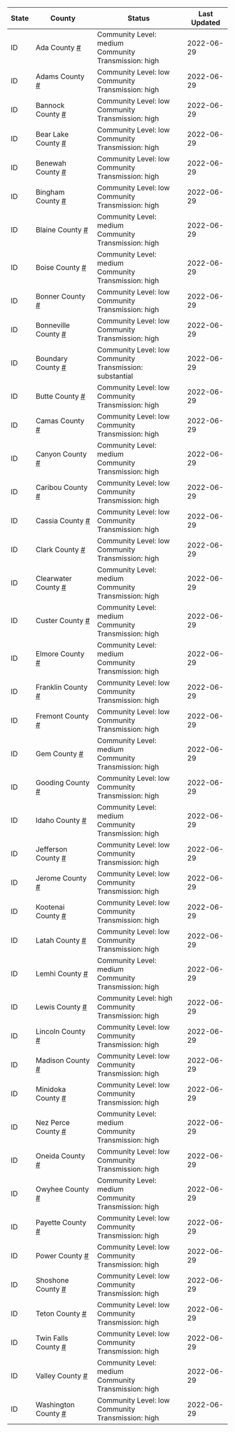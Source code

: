 State | County | Status | Last Updated
--- | --- | --- | --- 
ID | Ada County <a href="#ada_county">#</a> | <a name="ada_county"></a>Community Level: medium<br/>Community Transmission: high | 2022-06-29
ID | Adams County <a href="#adams_county">#</a> | <a name="adams_county"></a>Community Level: low<br/>Community Transmission: high | 2022-06-29
ID | Bannock County <a href="#bannock_county">#</a> | <a name="bannock_county"></a>Community Level: low<br/>Community Transmission: high | 2022-06-29
ID | Bear Lake County <a href="#bear_lake_county">#</a> | <a name="bear_lake_county"></a>Community Level: low<br/>Community Transmission: high | 2022-06-29
ID | Benewah County <a href="#benewah_county">#</a> | <a name="benewah_county"></a>Community Level: low<br/>Community Transmission: high | 2022-06-29
ID | Bingham County <a href="#bingham_county">#</a> | <a name="bingham_county"></a>Community Level: low<br/>Community Transmission: high | 2022-06-29
ID | Blaine County <a href="#blaine_county">#</a> | <a name="blaine_county"></a>Community Level: medium<br/>Community Transmission: high | 2022-06-29
ID | Boise County <a href="#boise_county">#</a> | <a name="boise_county"></a>Community Level: medium<br/>Community Transmission: high | 2022-06-29
ID | Bonner County <a href="#bonner_county">#</a> | <a name="bonner_county"></a>Community Level: low<br/>Community Transmission: high | 2022-06-29
ID | Bonneville County <a href="#bonneville_county">#</a> | <a name="bonneville_county"></a>Community Level: low<br/>Community Transmission: high | 2022-06-29
ID | Boundary County <a href="#boundary_county">#</a> | <a name="boundary_county"></a>Community Level: low<br/>Community Transmission: substantial | 2022-06-29
ID | Butte County <a href="#butte_county">#</a> | <a name="butte_county"></a>Community Level: low<br/>Community Transmission: high | 2022-06-29
ID | Camas County <a href="#camas_county">#</a> | <a name="camas_county"></a>Community Level: low<br/>Community Transmission: high | 2022-06-29
ID | Canyon County <a href="#canyon_county">#</a> | <a name="canyon_county"></a>Community Level: medium<br/>Community Transmission: high | 2022-06-29
ID | Caribou County <a href="#caribou_county">#</a> | <a name="caribou_county"></a>Community Level: low<br/>Community Transmission: high | 2022-06-29
ID | Cassia County <a href="#cassia_county">#</a> | <a name="cassia_county"></a>Community Level: low<br/>Community Transmission: high | 2022-06-29
ID | Clark County <a href="#clark_county">#</a> | <a name="clark_county"></a>Community Level: low<br/>Community Transmission: high | 2022-06-29
ID | Clearwater County <a href="#clearwater_county">#</a> | <a name="clearwater_county"></a>Community Level: medium<br/>Community Transmission: high | 2022-06-29
ID | Custer County <a href="#custer_county">#</a> | <a name="custer_county"></a>Community Level: medium<br/>Community Transmission: high | 2022-06-29
ID | Elmore County <a href="#elmore_county">#</a> | <a name="elmore_county"></a>Community Level: medium<br/>Community Transmission: high | 2022-06-29
ID | Franklin County <a href="#franklin_county">#</a> | <a name="franklin_county"></a>Community Level: low<br/>Community Transmission: high | 2022-06-29
ID | Fremont County <a href="#fremont_county">#</a> | <a name="fremont_county"></a>Community Level: low<br/>Community Transmission: high | 2022-06-29
ID | Gem County <a href="#gem_county">#</a> | <a name="gem_county"></a>Community Level: medium<br/>Community Transmission: high | 2022-06-29
ID | Gooding County <a href="#gooding_county">#</a> | <a name="gooding_county"></a>Community Level: low<br/>Community Transmission: high | 2022-06-29
ID | Idaho County <a href="#idaho_county">#</a> | <a name="idaho_county"></a>Community Level: medium<br/>Community Transmission: high | 2022-06-29
ID | Jefferson County <a href="#jefferson_county">#</a> | <a name="jefferson_county"></a>Community Level: low<br/>Community Transmission: high | 2022-06-29
ID | Jerome County <a href="#jerome_county">#</a> | <a name="jerome_county"></a>Community Level: low<br/>Community Transmission: high | 2022-06-29
ID | Kootenai County <a href="#kootenai_county">#</a> | <a name="kootenai_county"></a>Community Level: low<br/>Community Transmission: high | 2022-06-29
ID | Latah County <a href="#latah_county">#</a> | <a name="latah_county"></a>Community Level: low<br/>Community Transmission: high | 2022-06-29
ID | Lemhi County <a href="#lemhi_county">#</a> | <a name="lemhi_county"></a>Community Level: medium<br/>Community Transmission: high | 2022-06-29
ID | Lewis County <a href="#lewis_county">#</a> | <a name="lewis_county"></a>Community Level: high<br/>Community Transmission: high | 2022-06-29
ID | Lincoln County <a href="#lincoln_county">#</a> | <a name="lincoln_county"></a>Community Level: low<br/>Community Transmission: high | 2022-06-29
ID | Madison County <a href="#madison_county">#</a> | <a name="madison_county"></a>Community Level: low<br/>Community Transmission: high | 2022-06-29
ID | Minidoka County <a href="#minidoka_county">#</a> | <a name="minidoka_county"></a>Community Level: low<br/>Community Transmission: high | 2022-06-29
ID | Nez Perce County <a href="#nez_perce_county">#</a> | <a name="nez_perce_county"></a>Community Level: medium<br/>Community Transmission: high | 2022-06-29
ID | Oneida County <a href="#oneida_county">#</a> | <a name="oneida_county"></a>Community Level: low<br/>Community Transmission: high | 2022-06-29
ID | Owyhee County <a href="#owyhee_county">#</a> | <a name="owyhee_county"></a>Community Level: medium<br/>Community Transmission: high | 2022-06-29
ID | Payette County <a href="#payette_county">#</a> | <a name="payette_county"></a>Community Level: low<br/>Community Transmission: high | 2022-06-29
ID | Power County <a href="#power_county">#</a> | <a name="power_county"></a>Community Level: low<br/>Community Transmission: high | 2022-06-29
ID | Shoshone County <a href="#shoshone_county">#</a> | <a name="shoshone_county"></a>Community Level: low<br/>Community Transmission: high | 2022-06-29
ID | Teton County <a href="#teton_county">#</a> | <a name="teton_county"></a>Community Level: low<br/>Community Transmission: high | 2022-06-29
ID | Twin Falls County <a href="#twin_falls_county">#</a> | <a name="twin_falls_county"></a>Community Level: low<br/>Community Transmission: high | 2022-06-29
ID | Valley County <a href="#valley_county">#</a> | <a name="valley_county"></a>Community Level: medium<br/>Community Transmission: high | 2022-06-29
ID | Washington County <a href="#washington_county">#</a> | <a name="washington_county"></a>Community Level: low<br/>Community Transmission: high | 2022-06-29
